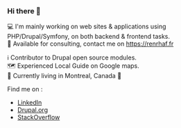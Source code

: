 ### Hi there 👋

💻 I'm mainly working on web sites & applications using PHP/Drupal/Symfony, on both backend & frontend tasks.  
💼 Available for consulting, contact me on https://renrhaf.fr

ℹ️ Contributor to Drupal open source modules.  
🗺️ Experienced Local Guide on Google maps.  
📍 Currently living in Montreal, Canada 🍁  

Find me on :
- [LinkedIn](https://www.linkedin.com/in/renrhaf/)
- [Drupal.org](https://www.drupal.org/u/renrhaf)
- [StackOverflow](https://stackoverflow.com/users/1756667/renrhaf)
